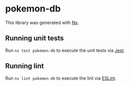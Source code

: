 # pokemon-db

This library was generated with [Nx](https://nx.dev).

## Running unit tests

Run `nx test pokemon-db` to execute the unit tests via [Jest](https://jestjs.io).

## Running lint

Run `nx lint pokemon-db` to execute the lint via [ESLint](https://eslint.org/).
